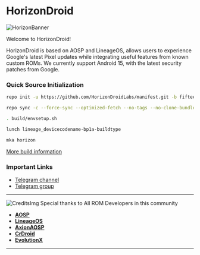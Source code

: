 
HorizonDroid
===========

![HorizonBanner](https://github.com/HorizonDroidLabs/horizon/blob/main/horizon.svg)

Welcome to HorizonDroid!

HorizonDroid is based on AOSP and LineageOS, allows users to experience Google's latest Pixel updates while integrating useful features from known custom ROMs.
We currently support Android 15, with the latest security patches from Google.

### Quick Source Initialization ###

```bash
repo init -u https://github.com/HorizonDroidLabs/manifest.git -b fifteen --git-lfs
```

```bash
repo sync -c --force-sync --optimized-fetch --no-tags --no-clone-bundle --prune --retry-fetches=5 -j10
```

```bash
. build/envsetup.sh
```

```bash
lunch lineage_devicecodename-bp1a-buildtype
```

```bash
mka horizon
```

[More build information](https://github.com/HorizonDroidLab/manifest)

### Important Links

- [Telegram channel](https://t.me/horizondroid)
- [Telegram group](https://t.me/HorizonDroidChat)

-----------------------------------------------------------------------------
![CreditsImg](https://github.com/HorizonDroidLabs/horizon/blob/main/credit.svg)
 Special thanks to All ROM Developers in this community
 * [**AOSP**](https://android.googlesource.com)
 * [**LineageOS**](https://github.com/LineageOS)
 * [**AxionAOSP**](https://github.com/AxionAOSP)
 * [**CrDroid**](https://github.com/crdroidandroid)
 * [**EvolutionX**](https://github.com/evolution-x)

-----------------------------------------------------------------------------
